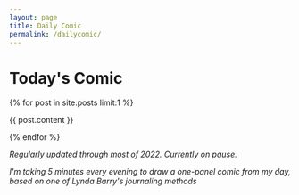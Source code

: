 ```yaml
---
layout: page
title: Daily Comic
permalink: /dailycomic/
---
```

<h1>Today's Comic</h1>

{% for post in site.posts limit:1 %}
<!-- NOTE: always post a daily comic after adding posts to site -->

  {{ post.content }}

{% endfor %}

_Regularly updated through most of 2022. Currently on pause._

_I'm taking 5 minutes every evening to draw a one-panel comic from my day, based on one of Lynda Barry's journaling methods_
